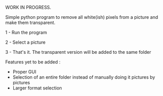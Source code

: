 WORK IN PROGRESS.

Simple python program to remove all white(ish) pixels from a picture and make them transparent.

1 - Run the program

2 - Select a picture

3 - That's it. The transparent version will be added to the same folder

Features yet to be added :
- Proper GUI
- Selection of an entire folder instead of manually doing it pictures by pictures
- Larger format selection

